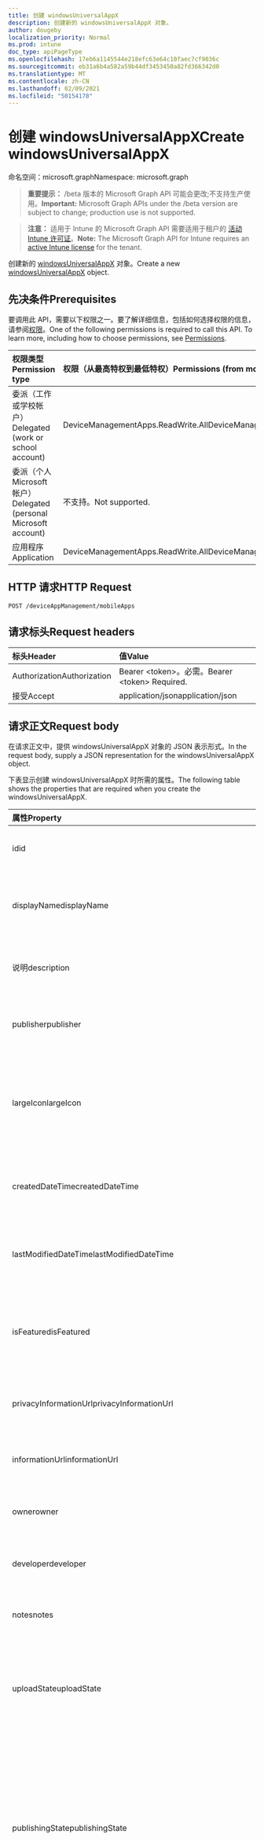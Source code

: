 ```yaml
---
title: 创建 windowsUniversalAppX
description: 创建新的 windowsUniversalAppX 对象。
author: dougeby
localization_priority: Normal
ms.prod: intune
doc_type: apiPageType
ms.openlocfilehash: 17eb6a1145544e218efc63e64c10faec7cf9036c
ms.sourcegitcommit: eb31a6b4a582a59b44df3453450a82fd366342d0
ms.translationtype: MT
ms.contentlocale: zh-CN
ms.lasthandoff: 02/09/2021
ms.locfileid: "50154178"
---
```

# <a name="create-windowsuniversalappx"></a><span data-ttu-id="f599a-103">创建 windowsUniversalAppX</span><span class="sxs-lookup"><span data-stu-id="f599a-103">Create windowsUniversalAppX</span></span>

<span data-ttu-id="f599a-104">命名空间：microsoft.graph</span><span class="sxs-lookup"><span data-stu-id="f599a-104">Namespace: microsoft.graph</span></span>

> <span data-ttu-id="f599a-105">**重要提示：** /beta 版本的 Microsoft Graph API 可能会更改;不支持生产使用。</span><span class="sxs-lookup"><span data-stu-id="f599a-105">**Important:** Microsoft Graph APIs under the /beta version are subject to change; production use is not supported.</span></span>

> <span data-ttu-id="f599a-106">**注意：** 适用于 Intune 的 Microsoft Graph API 需要适用于租户的 [活动 Intune 许可证](https://go.microsoft.com/fwlink/?linkid=839381)。</span><span class="sxs-lookup"><span data-stu-id="f599a-106">**Note:** The Microsoft Graph API for Intune requires an [active Intune license](https://go.microsoft.com/fwlink/?linkid=839381) for the tenant.</span></span>

<span data-ttu-id="f599a-107">创建新的 [windowsUniversalAppX](../resources/intune-apps-windowsuniversalappx.md) 对象。</span><span class="sxs-lookup"><span data-stu-id="f599a-107">Create a new [windowsUniversalAppX](../resources/intune-apps-windowsuniversalappx.md) object.</span></span>

## <a name="prerequisites"></a><span data-ttu-id="f599a-108">先决条件</span><span class="sxs-lookup"><span data-stu-id="f599a-108">Prerequisites</span></span>
<span data-ttu-id="f599a-p101">要调用此 API，需要以下权限之一。要了解详细信息，包括如何选择权限的信息，请参阅[权限](/graph/permissions-reference)。</span><span class="sxs-lookup"><span data-stu-id="f599a-p101">One of the following permissions is required to call this API. To learn more, including how to choose permissions, see [Permissions](/graph/permissions-reference).</span></span>

|<span data-ttu-id="f599a-111">权限类型</span><span class="sxs-lookup"><span data-stu-id="f599a-111">Permission type</span></span>|<span data-ttu-id="f599a-112">权限（从最高特权到最低特权）</span><span class="sxs-lookup"><span data-stu-id="f599a-112">Permissions (from most to least privileged)</span></span>|
|:---|:---|
|<span data-ttu-id="f599a-113">委派（工作或学校帐户）</span><span class="sxs-lookup"><span data-stu-id="f599a-113">Delegated (work or school account)</span></span>|<span data-ttu-id="f599a-114">DeviceManagementApps.ReadWrite.All</span><span class="sxs-lookup"><span data-stu-id="f599a-114">DeviceManagementApps.ReadWrite.All</span></span>|
|<span data-ttu-id="f599a-115">委派（个人 Microsoft 帐户）</span><span class="sxs-lookup"><span data-stu-id="f599a-115">Delegated (personal Microsoft account)</span></span>|<span data-ttu-id="f599a-116">不支持。</span><span class="sxs-lookup"><span data-stu-id="f599a-116">Not supported.</span></span>|
|<span data-ttu-id="f599a-117">应用程序</span><span class="sxs-lookup"><span data-stu-id="f599a-117">Application</span></span>|<span data-ttu-id="f599a-118">DeviceManagementApps.ReadWrite.All</span><span class="sxs-lookup"><span data-stu-id="f599a-118">DeviceManagementApps.ReadWrite.All</span></span>|

## <a name="http-request"></a><span data-ttu-id="f599a-119">HTTP 请求</span><span class="sxs-lookup"><span data-stu-id="f599a-119">HTTP Request</span></span>
<!-- {
  "blockType": "ignored"
}
-->
``` http
POST /deviceAppManagement/mobileApps
```

## <a name="request-headers"></a><span data-ttu-id="f599a-120">请求标头</span><span class="sxs-lookup"><span data-stu-id="f599a-120">Request headers</span></span>
|<span data-ttu-id="f599a-121">标头</span><span class="sxs-lookup"><span data-stu-id="f599a-121">Header</span></span>|<span data-ttu-id="f599a-122">值</span><span class="sxs-lookup"><span data-stu-id="f599a-122">Value</span></span>|
|:---|:---|
|<span data-ttu-id="f599a-123">Authorization</span><span class="sxs-lookup"><span data-stu-id="f599a-123">Authorization</span></span>|<span data-ttu-id="f599a-124">Bearer &lt;token&gt;。必需。</span><span class="sxs-lookup"><span data-stu-id="f599a-124">Bearer &lt;token&gt; Required.</span></span>|
|<span data-ttu-id="f599a-125">接受</span><span class="sxs-lookup"><span data-stu-id="f599a-125">Accept</span></span>|<span data-ttu-id="f599a-126">application/json</span><span class="sxs-lookup"><span data-stu-id="f599a-126">application/json</span></span>|

## <a name="request-body"></a><span data-ttu-id="f599a-127">请求正文</span><span class="sxs-lookup"><span data-stu-id="f599a-127">Request body</span></span>
<span data-ttu-id="f599a-128">在请求正文中，提供 windowsUniversalAppX 对象的 JSON 表示形式。</span><span class="sxs-lookup"><span data-stu-id="f599a-128">In the request body, supply a JSON representation for the windowsUniversalAppX object.</span></span>

<span data-ttu-id="f599a-129">下表显示创建 windowsUniversalAppX 时所需的属性。</span><span class="sxs-lookup"><span data-stu-id="f599a-129">The following table shows the properties that are required when you create the windowsUniversalAppX.</span></span>

|<span data-ttu-id="f599a-130">属性</span><span class="sxs-lookup"><span data-stu-id="f599a-130">Property</span></span>|<span data-ttu-id="f599a-131">类型</span><span class="sxs-lookup"><span data-stu-id="f599a-131">Type</span></span>|<span data-ttu-id="f599a-132">说明</span><span class="sxs-lookup"><span data-stu-id="f599a-132">Description</span></span>|
|:---|:---|:---|
|<span data-ttu-id="f599a-133">id</span><span class="sxs-lookup"><span data-stu-id="f599a-133">id</span></span>|<span data-ttu-id="f599a-134">String</span><span class="sxs-lookup"><span data-stu-id="f599a-134">String</span></span>|<span data-ttu-id="f599a-135">实体的键。</span><span class="sxs-lookup"><span data-stu-id="f599a-135">Key of the entity.</span></span> <span data-ttu-id="f599a-136">继承自 [mobileApp](../resources/intune-shared-mobileapp.md)</span><span class="sxs-lookup"><span data-stu-id="f599a-136">Inherited from [mobileApp](../resources/intune-shared-mobileapp.md)</span></span>|
|<span data-ttu-id="f599a-137">displayName</span><span class="sxs-lookup"><span data-stu-id="f599a-137">displayName</span></span>|<span data-ttu-id="f599a-138">String</span><span class="sxs-lookup"><span data-stu-id="f599a-138">String</span></span>|<span data-ttu-id="f599a-139">管理员提供或导入的应用标题。</span><span class="sxs-lookup"><span data-stu-id="f599a-139">The admin provided or imported title of the app.</span></span> <span data-ttu-id="f599a-140">继承自 [mobileApp](../resources/intune-shared-mobileapp.md)</span><span class="sxs-lookup"><span data-stu-id="f599a-140">Inherited from [mobileApp](../resources/intune-shared-mobileapp.md)</span></span>|
|<span data-ttu-id="f599a-141">说明</span><span class="sxs-lookup"><span data-stu-id="f599a-141">description</span></span>|<span data-ttu-id="f599a-142">String</span><span class="sxs-lookup"><span data-stu-id="f599a-142">String</span></span>|<span data-ttu-id="f599a-143">应用的说明。</span><span class="sxs-lookup"><span data-stu-id="f599a-143">The description of the app.</span></span> <span data-ttu-id="f599a-144">继承自 [mobileApp](../resources/intune-shared-mobileapp.md)</span><span class="sxs-lookup"><span data-stu-id="f599a-144">Inherited from [mobileApp](../resources/intune-shared-mobileapp.md)</span></span>|
|<span data-ttu-id="f599a-145">publisher</span><span class="sxs-lookup"><span data-stu-id="f599a-145">publisher</span></span>|<span data-ttu-id="f599a-146">String</span><span class="sxs-lookup"><span data-stu-id="f599a-146">String</span></span>|<span data-ttu-id="f599a-147">应用的发布者。</span><span class="sxs-lookup"><span data-stu-id="f599a-147">The publisher of the app.</span></span> <span data-ttu-id="f599a-148">继承自 [mobileApp](../resources/intune-shared-mobileapp.md)</span><span class="sxs-lookup"><span data-stu-id="f599a-148">Inherited from [mobileApp](../resources/intune-shared-mobileapp.md)</span></span>|
|<span data-ttu-id="f599a-149">largeIcon</span><span class="sxs-lookup"><span data-stu-id="f599a-149">largeIcon</span></span>|[<span data-ttu-id="f599a-150">mimeContent</span><span class="sxs-lookup"><span data-stu-id="f599a-150">mimeContent</span></span>](../resources/intune-shared-mimecontent.md)|<span data-ttu-id="f599a-151">要显示在应用详细信息中并用于图标上传的大图标。</span><span class="sxs-lookup"><span data-stu-id="f599a-151">The large icon, to be displayed in the app details and used for upload of the icon.</span></span> <span data-ttu-id="f599a-152">继承自 [mobileApp](../resources/intune-shared-mobileapp.md)</span><span class="sxs-lookup"><span data-stu-id="f599a-152">Inherited from [mobileApp](../resources/intune-shared-mobileapp.md)</span></span>|
|<span data-ttu-id="f599a-153">createdDateTime</span><span class="sxs-lookup"><span data-stu-id="f599a-153">createdDateTime</span></span>|<span data-ttu-id="f599a-154">DateTimeOffset</span><span class="sxs-lookup"><span data-stu-id="f599a-154">DateTimeOffset</span></span>|<span data-ttu-id="f599a-155">创建应用的日期和时间。</span><span class="sxs-lookup"><span data-stu-id="f599a-155">The date and time the app was created.</span></span> <span data-ttu-id="f599a-156">继承自 [mobileApp](../resources/intune-shared-mobileapp.md)</span><span class="sxs-lookup"><span data-stu-id="f599a-156">Inherited from [mobileApp](../resources/intune-shared-mobileapp.md)</span></span>|
|<span data-ttu-id="f599a-157">lastModifiedDateTime</span><span class="sxs-lookup"><span data-stu-id="f599a-157">lastModifiedDateTime</span></span>|<span data-ttu-id="f599a-158">DateTimeOffset</span><span class="sxs-lookup"><span data-stu-id="f599a-158">DateTimeOffset</span></span>|<span data-ttu-id="f599a-159">上次修改应用的日期和时间。</span><span class="sxs-lookup"><span data-stu-id="f599a-159">The date and time the app was last modified.</span></span> <span data-ttu-id="f599a-160">继承自 [mobileApp](../resources/intune-shared-mobileapp.md)</span><span class="sxs-lookup"><span data-stu-id="f599a-160">Inherited from [mobileApp](../resources/intune-shared-mobileapp.md)</span></span>|
|<span data-ttu-id="f599a-161">isFeatured</span><span class="sxs-lookup"><span data-stu-id="f599a-161">isFeatured</span></span>|<span data-ttu-id="f599a-162">Boolean</span><span class="sxs-lookup"><span data-stu-id="f599a-162">Boolean</span></span>|<span data-ttu-id="f599a-163">指示应用是否被管理员标记为特色的值。继承自 [mobileApp](../resources/intune-shared-mobileapp.md)</span><span class="sxs-lookup"><span data-stu-id="f599a-163">The value indicating whether the app is marked as featured by the admin. Inherited from [mobileApp](../resources/intune-shared-mobileapp.md)</span></span>|
|<span data-ttu-id="f599a-164">privacyInformationUrl</span><span class="sxs-lookup"><span data-stu-id="f599a-164">privacyInformationUrl</span></span>|<span data-ttu-id="f599a-165">String</span><span class="sxs-lookup"><span data-stu-id="f599a-165">String</span></span>|<span data-ttu-id="f599a-166">隐私声明 URL。</span><span class="sxs-lookup"><span data-stu-id="f599a-166">The privacy statement Url.</span></span> <span data-ttu-id="f599a-167">继承自 [mobileApp](../resources/intune-shared-mobileapp.md)</span><span class="sxs-lookup"><span data-stu-id="f599a-167">Inherited from [mobileApp](../resources/intune-shared-mobileapp.md)</span></span>|
|<span data-ttu-id="f599a-168">informationUrl</span><span class="sxs-lookup"><span data-stu-id="f599a-168">informationUrl</span></span>|<span data-ttu-id="f599a-169">String</span><span class="sxs-lookup"><span data-stu-id="f599a-169">String</span></span>|<span data-ttu-id="f599a-170">详细信息 URL。</span><span class="sxs-lookup"><span data-stu-id="f599a-170">The more information Url.</span></span> <span data-ttu-id="f599a-171">继承自 [mobileApp](../resources/intune-shared-mobileapp.md)</span><span class="sxs-lookup"><span data-stu-id="f599a-171">Inherited from [mobileApp](../resources/intune-shared-mobileapp.md)</span></span>|
|<span data-ttu-id="f599a-172">owner</span><span class="sxs-lookup"><span data-stu-id="f599a-172">owner</span></span>|<span data-ttu-id="f599a-173">String</span><span class="sxs-lookup"><span data-stu-id="f599a-173">String</span></span>|<span data-ttu-id="f599a-174">应用的所有者。</span><span class="sxs-lookup"><span data-stu-id="f599a-174">The owner of the app.</span></span> <span data-ttu-id="f599a-175">继承自 [mobileApp](../resources/intune-shared-mobileapp.md)</span><span class="sxs-lookup"><span data-stu-id="f599a-175">Inherited from [mobileApp](../resources/intune-shared-mobileapp.md)</span></span>|
|<span data-ttu-id="f599a-176">developer</span><span class="sxs-lookup"><span data-stu-id="f599a-176">developer</span></span>|<span data-ttu-id="f599a-177">String</span><span class="sxs-lookup"><span data-stu-id="f599a-177">String</span></span>|<span data-ttu-id="f599a-178">应用的开发者。</span><span class="sxs-lookup"><span data-stu-id="f599a-178">The developer of the app.</span></span> <span data-ttu-id="f599a-179">继承自 [mobileApp](../resources/intune-shared-mobileapp.md)</span><span class="sxs-lookup"><span data-stu-id="f599a-179">Inherited from [mobileApp](../resources/intune-shared-mobileapp.md)</span></span>|
|<span data-ttu-id="f599a-180">notes</span><span class="sxs-lookup"><span data-stu-id="f599a-180">notes</span></span>|<span data-ttu-id="f599a-181">String</span><span class="sxs-lookup"><span data-stu-id="f599a-181">String</span></span>|<span data-ttu-id="f599a-182">应用的备注。</span><span class="sxs-lookup"><span data-stu-id="f599a-182">Notes for the app.</span></span> <span data-ttu-id="f599a-183">继承自 [mobileApp](../resources/intune-shared-mobileapp.md)</span><span class="sxs-lookup"><span data-stu-id="f599a-183">Inherited from [mobileApp](../resources/intune-shared-mobileapp.md)</span></span>|
|<span data-ttu-id="f599a-184">uploadState</span><span class="sxs-lookup"><span data-stu-id="f599a-184">uploadState</span></span>|<span data-ttu-id="f599a-185">Int32</span><span class="sxs-lookup"><span data-stu-id="f599a-185">Int32</span></span>|<span data-ttu-id="f599a-186">上载状态。</span><span class="sxs-lookup"><span data-stu-id="f599a-186">The upload state.</span></span> <span data-ttu-id="f599a-187">可能的值是：0 - `Not Ready` 、 1 - `Ready` 、 2 - `Processing` 。</span><span class="sxs-lookup"><span data-stu-id="f599a-187">Possible values are: 0 - `Not Ready`, 1 - `Ready`, 2 - `Processing`.</span></span> <span data-ttu-id="f599a-188">继承自 [mobileApp](../resources/intune-shared-mobileapp.md)</span><span class="sxs-lookup"><span data-stu-id="f599a-188">Inherited from [mobileApp](../resources/intune-shared-mobileapp.md)</span></span>|
|<span data-ttu-id="f599a-189">publishingState</span><span class="sxs-lookup"><span data-stu-id="f599a-189">publishingState</span></span>|[<span data-ttu-id="f599a-190">mobileAppPublishingState</span><span class="sxs-lookup"><span data-stu-id="f599a-190">mobileAppPublishingState</span></span>](../resources/intune-apps-mobileapppublishingstate.md)|<span data-ttu-id="f599a-191">应用的发布状态。</span><span class="sxs-lookup"><span data-stu-id="f599a-191">The publishing state for the app.</span></span> <span data-ttu-id="f599a-192">除非应用已发布，否则无法分配应用。</span><span class="sxs-lookup"><span data-stu-id="f599a-192">The app cannot be assigned unless the app is published.</span></span> <span data-ttu-id="f599a-193">继承自 [mobileApp](../resources/intune-shared-mobileapp.md)。</span><span class="sxs-lookup"><span data-stu-id="f599a-193">Inherited from [mobileApp](../resources/intune-shared-mobileapp.md).</span></span> <span data-ttu-id="f599a-194">可取值为：`notPublished`、`processing`、`published`。</span><span class="sxs-lookup"><span data-stu-id="f599a-194">Possible values are: `notPublished`, `processing`, `published`.</span></span>|
|<span data-ttu-id="f599a-195">isAssigned</span><span class="sxs-lookup"><span data-stu-id="f599a-195">isAssigned</span></span>|<span data-ttu-id="f599a-196">Boolean</span><span class="sxs-lookup"><span data-stu-id="f599a-196">Boolean</span></span>|<span data-ttu-id="f599a-197">指示是否将应用分配给至少一个组的值。</span><span class="sxs-lookup"><span data-stu-id="f599a-197">The value indicating whether the app is assigned to at least one group.</span></span> <span data-ttu-id="f599a-198">继承自 [mobileApp](../resources/intune-shared-mobileapp.md)</span><span class="sxs-lookup"><span data-stu-id="f599a-198">Inherited from [mobileApp](../resources/intune-shared-mobileapp.md)</span></span>|
|<span data-ttu-id="f599a-199">roleScopeTagIds</span><span class="sxs-lookup"><span data-stu-id="f599a-199">roleScopeTagIds</span></span>|<span data-ttu-id="f599a-200">字符串集合</span><span class="sxs-lookup"><span data-stu-id="f599a-200">String collection</span></span>|<span data-ttu-id="f599a-201">此移动应用的范围标记 ID 列表。</span><span class="sxs-lookup"><span data-stu-id="f599a-201">List of scope tag ids for this mobile app.</span></span> <span data-ttu-id="f599a-202">继承自 [mobileApp](../resources/intune-shared-mobileapp.md)</span><span class="sxs-lookup"><span data-stu-id="f599a-202">Inherited from [mobileApp](../resources/intune-shared-mobileapp.md)</span></span>|
|<span data-ttu-id="f599a-203">dependentAppCount</span><span class="sxs-lookup"><span data-stu-id="f599a-203">dependentAppCount</span></span>|<span data-ttu-id="f599a-204">Int32</span><span class="sxs-lookup"><span data-stu-id="f599a-204">Int32</span></span>|<span data-ttu-id="f599a-205">子应用具有的依赖项总数。</span><span class="sxs-lookup"><span data-stu-id="f599a-205">The total number of dependencies the child app has.</span></span> <span data-ttu-id="f599a-206">继承自 [mobileApp](../resources/intune-shared-mobileapp.md)</span><span class="sxs-lookup"><span data-stu-id="f599a-206">Inherited from [mobileApp](../resources/intune-shared-mobileapp.md)</span></span>|
|<span data-ttu-id="f599a-207">supersedingAppCount</span><span class="sxs-lookup"><span data-stu-id="f599a-207">supersedingAppCount</span></span>|<span data-ttu-id="f599a-208">Int32</span><span class="sxs-lookup"><span data-stu-id="f599a-208">Int32</span></span>|<span data-ttu-id="f599a-209">此应用直接或间接取代的应用总数。</span><span class="sxs-lookup"><span data-stu-id="f599a-209">The total number of apps this app directly or indirectly supersedes.</span></span> <span data-ttu-id="f599a-210">继承自 [mobileApp](../resources/intune-shared-mobileapp.md)</span><span class="sxs-lookup"><span data-stu-id="f599a-210">Inherited from [mobileApp](../resources/intune-shared-mobileapp.md)</span></span>|
|<span data-ttu-id="f599a-211">supersededAppCount</span><span class="sxs-lookup"><span data-stu-id="f599a-211">supersededAppCount</span></span>|<span data-ttu-id="f599a-212">Int32</span><span class="sxs-lookup"><span data-stu-id="f599a-212">Int32</span></span>|<span data-ttu-id="f599a-213">此应用直接或间接被取代的应用总数。</span><span class="sxs-lookup"><span data-stu-id="f599a-213">The total number of apps this app is directly or indirectly superseded by.</span></span> <span data-ttu-id="f599a-214">继承自 [mobileApp](../resources/intune-shared-mobileapp.md)</span><span class="sxs-lookup"><span data-stu-id="f599a-214">Inherited from [mobileApp](../resources/intune-shared-mobileapp.md)</span></span>|
|<span data-ttu-id="f599a-215">committedContentVersion</span><span class="sxs-lookup"><span data-stu-id="f599a-215">committedContentVersion</span></span>|<span data-ttu-id="f599a-216">String</span><span class="sxs-lookup"><span data-stu-id="f599a-216">String</span></span>|<span data-ttu-id="f599a-217">内部提交的内容版本。</span><span class="sxs-lookup"><span data-stu-id="f599a-217">The internal committed content version.</span></span> <span data-ttu-id="f599a-218">继承自 [mobileLobApp](../resources/intune-apps-mobilelobapp.md)</span><span class="sxs-lookup"><span data-stu-id="f599a-218">Inherited from [mobileLobApp](../resources/intune-apps-mobilelobapp.md)</span></span>|
|<span data-ttu-id="f599a-219">fileName</span><span class="sxs-lookup"><span data-stu-id="f599a-219">fileName</span></span>|<span data-ttu-id="f599a-220">String</span><span class="sxs-lookup"><span data-stu-id="f599a-220">String</span></span>|<span data-ttu-id="f599a-221">主 Lob 应用程序文件的名称。</span><span class="sxs-lookup"><span data-stu-id="f599a-221">The name of the main Lob application file.</span></span> <span data-ttu-id="f599a-222">继承自 [mobileLobApp](../resources/intune-apps-mobilelobapp.md)</span><span class="sxs-lookup"><span data-stu-id="f599a-222">Inherited from [mobileLobApp](../resources/intune-apps-mobilelobapp.md)</span></span>|
|<span data-ttu-id="f599a-223">size</span><span class="sxs-lookup"><span data-stu-id="f599a-223">size</span></span>|<span data-ttu-id="f599a-224">Int64</span><span class="sxs-lookup"><span data-stu-id="f599a-224">Int64</span></span>|<span data-ttu-id="f599a-225">总大小，包括所有已上传文件。</span><span class="sxs-lookup"><span data-stu-id="f599a-225">The total size, including all uploaded files.</span></span> <span data-ttu-id="f599a-226">继承自 [mobileLobApp](../resources/intune-apps-mobilelobapp.md)</span><span class="sxs-lookup"><span data-stu-id="f599a-226">Inherited from [mobileLobApp](../resources/intune-apps-mobilelobapp.md)</span></span>|
|<span data-ttu-id="f599a-227">applicableArchitectures</span><span class="sxs-lookup"><span data-stu-id="f599a-227">applicableArchitectures</span></span>|[<span data-ttu-id="f599a-228">windowsArchitecture</span><span class="sxs-lookup"><span data-stu-id="f599a-228">windowsArchitecture</span></span>](../resources/intune-apps-windowsarchitecture.md)|<span data-ttu-id="f599a-229">可运行此应用的 Windows 体系结构。</span><span class="sxs-lookup"><span data-stu-id="f599a-229">The Windows architecture(s) for which this app can run on.</span></span> <span data-ttu-id="f599a-230">可取值为：`none`、`x86`、`x64`、`arm`、`neutral`、`arm64`。</span><span class="sxs-lookup"><span data-stu-id="f599a-230">Possible values are: `none`, `x86`, `x64`, `arm`, `neutral`, `arm64`.</span></span>|
|<span data-ttu-id="f599a-231">applicableDeviceTypes</span><span class="sxs-lookup"><span data-stu-id="f599a-231">applicableDeviceTypes</span></span>|[<span data-ttu-id="f599a-232">windowsDeviceType</span><span class="sxs-lookup"><span data-stu-id="f599a-232">windowsDeviceType</span></span>](../resources/intune-apps-windowsdevicetype.md)|<span data-ttu-id="f599a-233">可运行此应用的 Windows 设备类型。</span><span class="sxs-lookup"><span data-stu-id="f599a-233">The Windows device type(s) for which this app can run on.</span></span> <span data-ttu-id="f599a-234">可取值为：`none`、`desktop`、`mobile`、`holographic`、`team`。</span><span class="sxs-lookup"><span data-stu-id="f599a-234">Possible values are: `none`, `desktop`, `mobile`, `holographic`, `team`.</span></span>|
|<span data-ttu-id="f599a-235">identityName</span><span class="sxs-lookup"><span data-stu-id="f599a-235">identityName</span></span>|<span data-ttu-id="f599a-236">String</span><span class="sxs-lookup"><span data-stu-id="f599a-236">String</span></span>|<span data-ttu-id="f599a-237">标识名称。</span><span class="sxs-lookup"><span data-stu-id="f599a-237">The Identity Name.</span></span>|
|<span data-ttu-id="f599a-238">identityPublisherHash</span><span class="sxs-lookup"><span data-stu-id="f599a-238">identityPublisherHash</span></span>|<span data-ttu-id="f599a-239">String</span><span class="sxs-lookup"><span data-stu-id="f599a-239">String</span></span>|<span data-ttu-id="f599a-240">标识发布者哈希。</span><span class="sxs-lookup"><span data-stu-id="f599a-240">The Identity Publisher Hash.</span></span>|
|<span data-ttu-id="f599a-241">identityResourceIdentifier</span><span class="sxs-lookup"><span data-stu-id="f599a-241">identityResourceIdentifier</span></span>|<span data-ttu-id="f599a-242">String</span><span class="sxs-lookup"><span data-stu-id="f599a-242">String</span></span>|<span data-ttu-id="f599a-243">标识资源标识符。</span><span class="sxs-lookup"><span data-stu-id="f599a-243">The Identity Resource Identifier.</span></span>|
|<span data-ttu-id="f599a-244">isBundle</span><span class="sxs-lookup"><span data-stu-id="f599a-244">isBundle</span></span>|<span data-ttu-id="f599a-245">Boolean</span><span class="sxs-lookup"><span data-stu-id="f599a-245">Boolean</span></span>|<span data-ttu-id="f599a-246">应用是否为捆绑包。</span><span class="sxs-lookup"><span data-stu-id="f599a-246">Whether or not the app is a bundle.</span></span>|
|<span data-ttu-id="f599a-247">minimumSupportedOperatingSystem</span><span class="sxs-lookup"><span data-stu-id="f599a-247">minimumSupportedOperatingSystem</span></span>|[<span data-ttu-id="f599a-248">windowsMinimumOperatingSystem</span><span class="sxs-lookup"><span data-stu-id="f599a-248">windowsMinimumOperatingSystem</span></span>](../resources/intune-apps-windowsminimumoperatingsystem.md)|<span data-ttu-id="f599a-249">最低适用操作系统的值。</span><span class="sxs-lookup"><span data-stu-id="f599a-249">The value for the minimum applicable operating system.</span></span>|
|<span data-ttu-id="f599a-250">identityVersion</span><span class="sxs-lookup"><span data-stu-id="f599a-250">identityVersion</span></span>|<span data-ttu-id="f599a-251">String</span><span class="sxs-lookup"><span data-stu-id="f599a-251">String</span></span>|<span data-ttu-id="f599a-252">标识版本。</span><span class="sxs-lookup"><span data-stu-id="f599a-252">The identity version.</span></span>|



## <a name="response"></a><span data-ttu-id="f599a-253">响应</span><span class="sxs-lookup"><span data-stu-id="f599a-253">Response</span></span>
<span data-ttu-id="f599a-254">如果成功，此方法将在响应正文中返回 `201 Created` 响应代码和 [windowsUniversalAppX](../resources/intune-apps-windowsuniversalappx.md) 对象。</span><span class="sxs-lookup"><span data-stu-id="f599a-254">If successful, this method returns a `201 Created` response code and a [windowsUniversalAppX](../resources/intune-apps-windowsuniversalappx.md) object in the response body.</span></span>

## <a name="example"></a><span data-ttu-id="f599a-255">示例</span><span class="sxs-lookup"><span data-stu-id="f599a-255">Example</span></span>

### <a name="request"></a><span data-ttu-id="f599a-256">请求</span><span class="sxs-lookup"><span data-stu-id="f599a-256">Request</span></span>
<span data-ttu-id="f599a-257">下面是一个请求示例。</span><span class="sxs-lookup"><span data-stu-id="f599a-257">Here is an example of the request.</span></span>
``` http
POST https://graph.microsoft.com/beta/deviceAppManagement/mobileApps
Content-type: application/json
Content-length: 1564

{
  "@odata.type": "#microsoft.graph.windowsUniversalAppX",
  "displayName": "Display Name value",
  "description": "Description value",
  "publisher": "Publisher value",
  "largeIcon": {
    "@odata.type": "microsoft.graph.mimeContent",
    "type": "Type value",
    "value": "dmFsdWU="
  },
  "isFeatured": true,
  "privacyInformationUrl": "https://example.com/privacyInformationUrl/",
  "informationUrl": "https://example.com/informationUrl/",
  "owner": "Owner value",
  "developer": "Developer value",
  "notes": "Notes value",
  "uploadState": 11,
  "publishingState": "processing",
  "isAssigned": true,
  "roleScopeTagIds": [
    "Role Scope Tag Ids value"
  ],
  "dependentAppCount": 1,
  "supersedingAppCount": 3,
  "supersededAppCount": 2,
  "committedContentVersion": "Committed Content Version value",
  "fileName": "File Name value",
  "size": 4,
  "applicableArchitectures": "x86",
  "applicableDeviceTypes": "desktop",
  "identityName": "Identity Name value",
  "identityPublisherHash": "Identity Publisher Hash value",
  "identityResourceIdentifier": "Identity Resource Identifier value",
  "isBundle": true,
  "minimumSupportedOperatingSystem": {
    "@odata.type": "microsoft.graph.windowsMinimumOperatingSystem",
    "v8_0": true,
    "v8_1": true,
    "v10_0": true,
    "v10_1607": true,
    "v10_1703": true,
    "v10_1709": true,
    "v10_1803": true,
    "v10_1809": true,
    "v10_1903": true,
    "v10_1909": true,
    "v10_2004": true
  },
  "identityVersion": "Identity Version value"
}
```

### <a name="response"></a><span data-ttu-id="f599a-258">响应</span><span class="sxs-lookup"><span data-stu-id="f599a-258">Response</span></span>
<span data-ttu-id="f599a-p126">下面是一个响应示例。注意：为了简单起见，可能会将此处所示的响应对象截断。将从实际调用中返回所有属性。</span><span class="sxs-lookup"><span data-stu-id="f599a-p126">Here is an example of the response. Note: The response object shown here may be truncated for brevity. All of the properties will be returned from an actual call.</span></span>
``` http
HTTP/1.1 201 Created
Content-Type: application/json
Content-Length: 1736

{
  "@odata.type": "#microsoft.graph.windowsUniversalAppX",
  "id": "4bc47eba-7eba-4bc4-ba7e-c44bba7ec44b",
  "displayName": "Display Name value",
  "description": "Description value",
  "publisher": "Publisher value",
  "largeIcon": {
    "@odata.type": "microsoft.graph.mimeContent",
    "type": "Type value",
    "value": "dmFsdWU="
  },
  "createdDateTime": "2017-01-01T00:02:43.5775965-08:00",
  "lastModifiedDateTime": "2017-01-01T00:00:35.1329464-08:00",
  "isFeatured": true,
  "privacyInformationUrl": "https://example.com/privacyInformationUrl/",
  "informationUrl": "https://example.com/informationUrl/",
  "owner": "Owner value",
  "developer": "Developer value",
  "notes": "Notes value",
  "uploadState": 11,
  "publishingState": "processing",
  "isAssigned": true,
  "roleScopeTagIds": [
    "Role Scope Tag Ids value"
  ],
  "dependentAppCount": 1,
  "supersedingAppCount": 3,
  "supersededAppCount": 2,
  "committedContentVersion": "Committed Content Version value",
  "fileName": "File Name value",
  "size": 4,
  "applicableArchitectures": "x86",
  "applicableDeviceTypes": "desktop",
  "identityName": "Identity Name value",
  "identityPublisherHash": "Identity Publisher Hash value",
  "identityResourceIdentifier": "Identity Resource Identifier value",
  "isBundle": true,
  "minimumSupportedOperatingSystem": {
    "@odata.type": "microsoft.graph.windowsMinimumOperatingSystem",
    "v8_0": true,
    "v8_1": true,
    "v10_0": true,
    "v10_1607": true,
    "v10_1703": true,
    "v10_1709": true,
    "v10_1803": true,
    "v10_1809": true,
    "v10_1903": true,
    "v10_1909": true,
    "v10_2004": true
  },
  "identityVersion": "Identity Version value"
}
```




